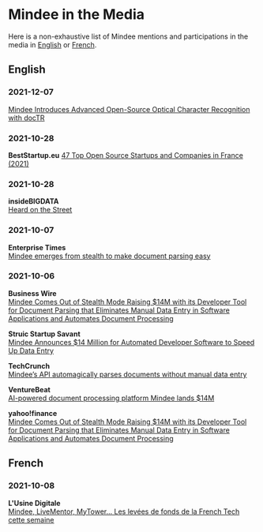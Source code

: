 # Mindee in the Media

Here is a non-exhaustive list of Mindee mentions and participations in the media in [English](#english) or [French](#french).

## English

### 2021-12-07
[Mindee Introduces Advanced Open-Source Optical Character Recognition with docTR](https://www.businesswire.com/news/home/20211207005248/en/Mindee-Introduces-Advanced-Open-Source-Optical-Character-Recognition-with-docTR)

### 2021-10-28
**BestStartup.eu**
[47 Top Open Source Startups and Companies in France (2021)](https://beststartup.eu/47-top-open-source-startups-and-companies-in-france-2021/)

### 2021-10-28
**insideBIGDATA**  
[Heard on the Street](https://insidebigdata.com/2021/10/28/heard-on-the-street-10-28-2021/)

### 2021-10-07
**Enterprise Times**  
[Mindee emerges from stealth to make document parsing easy](https://www.enterprisetimes.co.uk/2021/10/07/mindee-emerges-from-stealth-to-make-document-parsing-easy/)

### 2021-10-06
**Business Wire**  
[Mindee Comes Out of Stealth Mode Raising $14M with its Developer Tool for Document Parsing that Eliminates Manual Data Entry in Software Applications and Automates Document Processing](https://www.businesswire.com/news/home/20211006005116/en/Mindee-Comes-Out-of-Stealth-Mode-Raising-14M-with-its-Developer-Tool-for-Document-Parsing-that-Eliminates-Manual-Data-Entry-in-Software-Applications-and-Automates-Document-Processing)

**Struic Startup Savant**  
[Mindee Announces $14 Million for Automated Developer Software to Speed Up Data Entry](https://startupsavant.com/news/mindee)

**TechCrunch**  
[Mindee’s API automagically parses documents without manual data entry](https://techcrunch.com/2021/10/06/mindees-api-automagically-parses-documents-without-manual-data-entry/)

**VentureBeat**  
[AI-powered document processing platform Mindee lands $14M](https://venturebeat.com/2021/10/06/ai-powered-document-processing-platform-mindee-lands-14m/)

**yahoo!finance**  
[Mindee Comes Out of Stealth Mode Raising $14M with its Developer Tool for Document Parsing that Eliminates Manual Data Entry in Software Applications and Automates Document Processing](https://finance.yahoo.com/news/mindee-comes-stealth-mode-raising-130000168.html)

## French

### 2021-10-08
**L'Usine Digitale**  
[Mindee, LiveMentor, MyTower... Les levées de fonds de la French Tech cette semaine](https://www.usine-digitale.fr/article/mindee-livementor-mytower-les-levees-de-fonds-de-la-french-tech-cette-semaine.N1148172)

